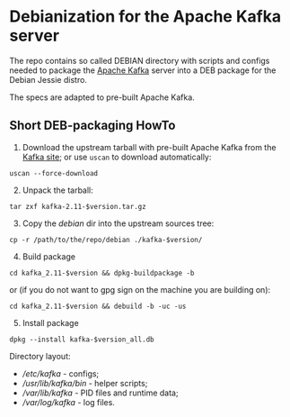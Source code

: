 # Debianization for the Apache Kafka server

The repo contains so called DEBIAN directory with
scripts and configs needed to package the
[Apache Kafka](http://kafka.apache.org/) server
into a DEB package for the Debian Jessie distro.

The specs are adapted to pre-built Apache Kafka.

## Short DEB-packaging HowTo

1. Download the upstream tarball with pre-built Apache Kafka from the
 [Kafka site](http://kafka.apache.org/downloads.html);
 or use ``uscan`` to download automatically:

```uscan --force-download```

2. Unpack the tarball:

```tar zxf kafka-2.11-$version.tar.gz```

3. Copy the _debian_ dir into the upstream sources tree:

```cp -r /path/to/the/repo/debian ./kafka-$version/```

4. Build package

```cd kafka_2.11-$version && dpkg-buildpackage -b```
 
or (if you do not want to gpg sign on the machine you are building on):

```cd kafka_2.11-$version && debuild -b -uc -us```

5. Install package

```dpkg --install kafka-$version_all.db```

Directory layout:

* _/etc/kafka_ - configs;
* _/usr/lib/kafka/bin_ - helper scripts;
* _/var/lib/kafka_ - PID files and runtime data;
* _/var/log/kafka_ - log files.
